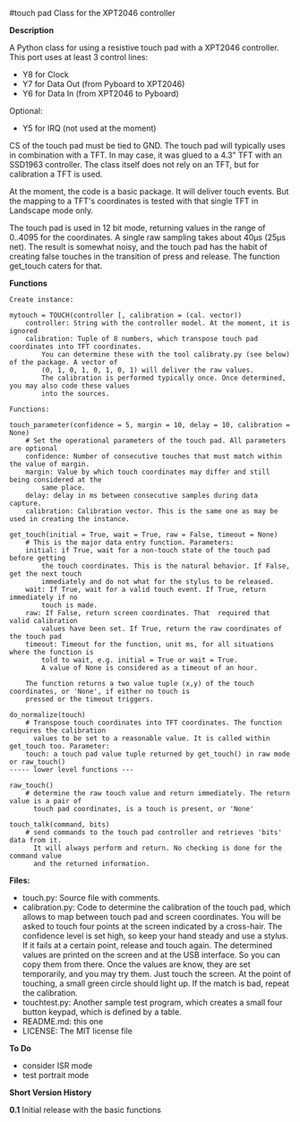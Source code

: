#touch pad Class for the XPT2046 controller

**Description**

A Python class for using a resistive touch pad with a XPT2046 controller. This port uses at least 3 control lines:

- Y8 for Clock
- Y7 for Data Out (from Pyboard to XPT2046)
- Y6 for Data In  (from XPT2046 to Pyboard)

Optional:

- Y5 for IRQ (not used at the moment)

CS of the touch pad must be tied to GND. The touch pad will typically uses in combination with a TFT. In may case, it was glued to a 4.3" TFT with an SSD1963 controller. The class itself does not rely on an TFT, but for calibration a TFT is used.

At the moment, the code is a basic package. It will deliver touch events. But the mapping to a TFT's coordinates is tested with that single TFT in Landscape mode only.

The touch pad is used in 12 bit mode, returning values in the range of 0..4095 for the coordinates. A single raw sampling takes about 40µs (25µs net). The result is somewhat noisy, and the touch pad has the habit of creating false touches in the transition of press and release. The function get_touch caters for that.


**Functions**
```
Create instance:

mytouch = TOUCH(controller [, calibration = (cal. vector))
    controller: String with the controller model. At the moment, it is ignored
    calibration: Tuple of 8 numbers, which transpose touch pad coordinates into TFT coordinates. 
        You can determine these with the tool calibraty.py (see below) of the package. A vector of
        (0, 1, 0, 1, 0, 1, 0, 1) will deliver the raw values.
        The calibration is performed typically once. Once determined, you may also code these values
        into the sources.

Functions:

touch_parameter(confidence = 5, margin = 10, delay = 10, calibration = None)
    # Set the operational parameters of the touch pad. All parameters are optional
    confidence: Number of consecutive touches that must match within the value of margin.
    margin: Value by which touch coordinates may differ and still being considered at the 
        same place.
    delay: delay in ms between consecutive samples during data capture.
    calibration: Calibration vector. This is the same one as may be used in creating the instance.
    
get_touch(initial = True, wait = True, raw = False, timeout = None)
    # This is the major data entry function. Parameters:
    initial: if True, wait for a non-touch state of the touch pad before getting 
        the touch coordinates. This is the natural behavior. If False, get the next touch 
        immediately and do not what for the stylus to be released.
    wait: If True, wait for a valid touch event. If True, return immediately if no
        touch is made.
    raw: If False, return screen coordinates. That  required that valid calibration
        values have been set. If True, return the raw coordinates of the touch pad
    timeout: Timeout for the function, unit ms, for all situations where the function is
        told to wait, e.g. initial = True or wait = True. 
        A value of None is considered as a timeout of an hour.
    
    The function returns a two value tuple (x,y) of the touch coordinates, or 'None', if either no touch is 
    pressed or the timeout triggers.

do_normalize(touch)
    # Transpose touch coordinates into TFT coordinates. The function requires the calibration 
      values to be set to a reasonable value. It is called within get_touch too. Parameter:
    touch: a touch pad value tuple returned by get_touch() in raw mode or raw_touch()
----- lower level functions ---

raw_touch()
    # determine the raw touch value and return immediately. The return value is a pair of 
      touch pad coordinates, is a touch is present, or 'None'
      
touch_talk(command, bits)
    # send commands to the touch pad controller and retrieves 'bits' data from it.
      It will always perform and return. No checking is done for the command value
      and the returned information.
```

**Files:**
- touch.py: Source file with comments.
- calibration.py: Code to determine the calibration of the touch pad, which allows to map between touch pad
and screen coordinates. You will be asked to touch four points at the screen indicated by a cross-hair. 
The confidence level is set high, so keep your hand steady and use a stylus. 
If it fails at a certain point, release and touch again.
The determined values are printed on the screen and at the USB interface. So you can copy them from there.
Once the values are know, they are set temporarily, and you may try them. Just touch the screen. At the point of 
touching, a small green circle should light up. If the match is bad, repeat the calibration. 
- touchtest.py: Another sample test program, which creates a small four button keypad, which is defined by
a table.
- README.md: this one
- LICENSE: The MIT license file

**To Do**
- consider ISR mode
- test portrait mode

**Short Version History**

**0.1** 
Initial release with the basic functions

